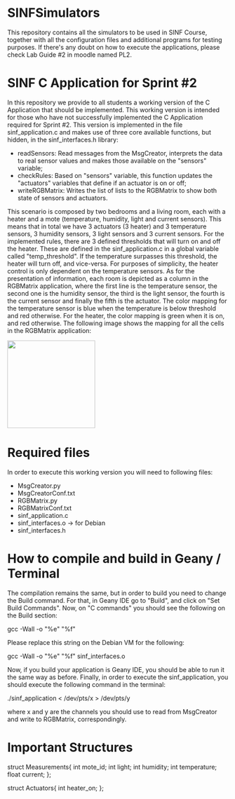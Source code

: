 # SINFSimulators

This repository contains all the simulators to be used in SINF Course, together with all the configuration files and additional programs for testing purposes. If there's any doubt on how to execute the applications, please check Lab Guide #2 in moodle named PL2.

# SINF C Application for Sprint #2

In this repository we provide to all students a working version of the C Application that should be implemented. This working version is intended for those who have not successfully implemented the C Application required for Sprint #2. This version is implemented in the file sinf_application.c and makes use of three core available functions, but hidden, in the sinf_interfaces.h library:

- readSensors: Read messages from the MsgCreator, interprets the data to real sensor values and makes those available on the "sensors" variable;
- checkRules: Based on "sensors" variable, this function updates the "actuators" variables that define if an actuator is on or off;
- writeRGBMatrix: Writes the list of lists to the RGBMatrix to show both state of sensors and actuators.

This scenario is composed by two bedrooms and a living room, each with a heater and a mote (temperature, humidity, light and current sensors). This means that in total we have 3 actuators (3 heater) and 3 temperature sensors, 3 humidity sensors, 3 light sensors and 3 current sensors. For the implemented rules, there are 3 defined thresholds that will turn on and off the heater. These are defined in the sinf_application.c in a global variable called "temp_threshold". If the temperature surpasses this threshold, the heater will turn off, and vice-versa. For purposes of simplicity, the heater control is only dependent on the temperature sensors. As for the presentation of information, each room is depicted as a column in the RGBMatrix application, where the first line is the temperature sensor, the second one is the humidity sensor, the third is the light sensor, the fourth is the current sensor and finally the fifth is the actuator. The color mapping for the temperature sensor is blue when the temperature is below threshold and red otherwise. For the heater, the color mapping is green when it is on, and red otherwise. The following image shows the mapping for all the cells in the RGBMatrix application:

<img src="https://github.com/SINF-FEUP/SINFSimulators/blob/master/RGBMatrix_Screenshot.png" width="200">

# Required files

In order to execute this working version you will need to following files:

- MsgCreator.py
- MsgCreatorConf.txt
- RGBMatrix.py
- RGBMatrixConf.txt
- sinf_application.c
- sinf_interfaces.o -> for Debian
- sinf_interfaces.h

# How to compile and build in Geany / Terminal

The compilation remains the same, but in order to build you need to change the Build command. For that, in Geany IDE go to "Build", and click on "Set Build Commands". Now, on "C commands" you should see the following on the Build section:

gcc -Wall -o "%e" "%f"

Please replace this string on the Debian VM for the following:

gcc -Wall -o "%e" "%f" sinf_interfaces.o

Now, if you build your application is Geany IDE, you should be able to run it the same way as before. Finally, in order to execute the sinf_application, you should execute the following command in the terminal:

./sinf_application < /dev/pts/x > /dev/pts/y

where x and y are the channels you should use to read from MsgCreator and write to RGBMatrix, correspondingly.

# Important Structures

struct Measurements{
	int mote_id;
	int light;
	int humidity;
	int temperature;
  float current;
};

struct Actuators{
	int heater_on;
};

